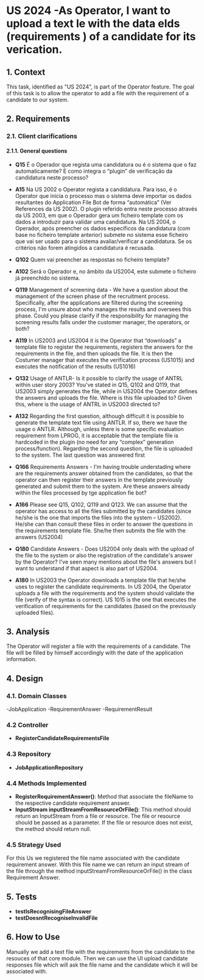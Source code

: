 # US 2024 -As Operator, I want to upload a text le with the data elds (requirements ) of a candidate for its verication.

## 1. Context

This task, identified as "US 2024", is part of the Operator feature. The goal of this task is to allow the operator to add a file with the requirement of a candidate to our system.

## 2. Requirements

### 2.1. Client clarifications


#### 2.1.1. General questions

- **Q15** É o Operador que regista uma candidatura ou é o sistema que o faz automaticamente? E como integra o “plugin” de verificação da candidatura neste processo?
- **A15** Na US 2002 o Operator regista a candidatura. Para isso, é o Operator que inicia o processo mas o sistema deve importar os dados resultantes do Application File Bot de forma “automática” (Ver References da US 2002). O plugin referido entra neste processo através da US 2003, em que o Operador gera um ficheiro template com os dados a introduzir para validar uma candidatura. Na US 2004, o Operador, após preencher os dados específicos da candidatura (com base no ficheiro template anterior) submete no sistema esse ficheiro que vai ser usado para o sistema avaliar/verificar a candidatura. Se os critérios não forem atingidos a candidatura é recusada.

- **Q102** Quem vai preencher as respostas no ficheiro template?
- **A102** Será o Operador e, no âmbito da US2004, este submete o ficheiro já preenchido no sistema.

- **Q119** Management of screening data - We have a question about the management of the screen phase of the recruitment process. Specifically, after the applications are filtered during the screening process, I'm unsure about who manages the results and oversees this phase. Could you please clarify if the responsibility for managing the screening results falls under the customer manager, the operators, or both?
- **A119** In US2003 and US2004 it is the Operator that “downloads” a template file to register the requirements, registers the answers for the requirements in the file, and then uploads the file. It is then the Costumer manager that executes the verification process (US1015) and executes the notification of the results (US1016)

- **Q132** Usage of ANTLR- Is it possible to clarify the usage of ANTRL within user story 2003? You've stated in Q15, Q102 and Q119, that US2003 simply generates the file, while in US2004 the Operator defines the answers and uploads the file. Where is this file uploaded to? Given this, where is the usage of ANTRL in US2003 directed to?
- **A132** Regarding the first question, although difficult it is possible to generate the template text file using ANTLR. If so, there we have the usage o ANTLR. Although, unless there is some specific evaluation requirement from LPROG, it is acceptable that the template file is hardcoded in the plugin (no need for any “complex” generation process/function). Regarding the second question, the file is uploaded to the system. The last question was answered first

- **Q166** Requirements Answers - I'm having trouble understading where are the requirements answer obtained from the candidates, so that the operator can then register their answers in the template previously generated and submit them to the system. Are these answers already within the files processed by tge application fie bot?
- **A166** Please see Q15, Q102, Q119 and Q123. We can assume that the operator has access to all the files submitted by the candidates (since he/she is the one that imports the files into the system – US2002). He/she can than consult these files in order to answer the questions in the requirements template file. She/he then submits the file with the answers (US2004)

- **Q180** Candidate Answers - Does US2004 only deals with the upload of the file to the system or also the registration of the candidate's answer by the Operator? I've seen many mentions about the file's answers but I want to understand if that aspect is also part of US2004.
- **A180** In US2003 the Operator downloads a template file that he/she uses to register the candidate requirements. In US 2004, the Operator uploads a file with the requirements and the system should validate the file (verify of the syntax is correct). US 1015 is the one that executes the verification of requirements for the candidates (based on the previously uploaded files).


## 3. Analysis

The Operator will register a file with the requirements of a candidate. 
The file will be filled by himself accordingly with the date of the application information.

## 4. Design

### 4.1. Domain Classes

-JobApplication
-RequirementAnswer
-RequirementResult

### 4.2 Controller

- **RegisterCandidateRequirementsFile**

### 4.3 Repository

- **JobApplicationRepository**

### 4.4 Methods Implemented

- **RegisterRequirementAnswer()**: Method that associate the fileName to the respective candidate requirement answer.
- **InputStream inputStreamFromResourceOrFile()**: This method should return an InputStream from a file or resource. The file or resource should be passed as a parameter. If the file or resource does not exist, the method should return null.


### 4.5 Strategy Used

For this Us we registered the file name associated with the candidate requirement answer. With this file name we can return an input stream of the file through the method inputStreamFromResourceOrFile() in the class Requirement Answer.


## 5. Tests

- **testIsRecognisingFileAnswer**
- **testDoesntRecogniseInvalidFile**

## 6. How to Use

Manually we add a text file with the requirements from the candidate to the resouces of that core module. Then we can use the UI upload candidate responses file which will ask the file name and the candidate which it will be associated with.  
